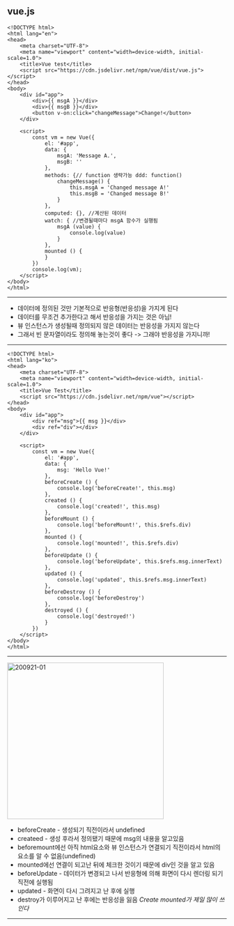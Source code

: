 vue.js
------

```
<!DOCTYPE html>
<html lang="en">
<head>
    <meta charset="UTF-8">
    <meta name="viewport" content="width=device-width, initial-scale=1.0">
    <title>Vue test</title>
    <script src="https://cdn.jsdelivr.net/npm/vue/dist/vue.js"></script>
</head>
<body>
    <div id="app">
        <div>{{ msgA }}</div>
        <div>{{ msgB }}</div>
        <button v-on:click="changeMessage">Change!</button>
    </div>

    <script>
        const vm = new Vue({
            el: '#app',
            data: {
                msgA: 'Message A.',
                msgB: ''
            },
            methods: {// function 생략가능 ddd: function()
                changeMessage() {
                    this.msgA = 'Changed message A!'
                    this.msgB = 'Changed message B!'
                }
            },
            computed: {}, //계산된 데이터 
            watch: { //변경될때마다 msgA 함수가 실행됨
                msgA (value) {
                    console.log(value)
                }
            },
            mounted () {
            }
        })
        console.log(vm);
    </script>
</body>
</html>
```
<hr/>

* 데이터에 정의된 것만 기본적으로 반응형(반응성)을 가지게 된다
* 데이터를 무조건 추가한다고 해서 반응성을 가지는 것은 아님!
* 뷰 인스턴스가 생성될때 정의되지 않은 데이터는 반응성을 가지지 않는다
* 그래서 빈 문자열이라도 정의해 놓는것이 좋다 -> 그래야 반응성을 가지니까!

<hr/>

```
<!DOCTYPE html>
<html lang="ko">
<head>
    <meta charset="UTF-8">
    <meta name="viewport" content="width=device-width, initial-scale=1.0">
    <title>Vue Test</title>
    <script src="https://cdn.jsdelivr.net/npm/vue"></script>
</head>
<body>
    <div id="app">
        <div ref="msg">{{ msg }}</div>
        <div ref="div"></div>
    </div>

    <script>
        const vm = new Vue({
            el: '#app',
            data: {
                msg: 'Hello Vue!'
            },
            beforeCreate () {
                console.log('beforeCreate!', this.msg)
            },
            created () {
                console.log('created!', this.msg)
            },
            beforeMount () {
                console.log('beforeMount!', this.$refs.div)
            },
            mounted () {
                console.log('mounted!', this.$refs.div)
            },
            beforeUpdate () {
                console.log('beforeUpdate', this.$refs.msg.innerText)
            },
            updated () {
                console.log('updated', this.$refs.msg.innerText)
            },
            beforeDestroy () {
                console.log('beforeDestroy')
            },
            destroyed () {
                console.log('destroyed!')
            }
        })
    </script>
</body>
</html>
```

<hr/>
<img width="359" alt="200921-01" src="https://user-images.githubusercontent.com/47624978/93777253-7ac45000-fc5f-11ea-8938-3ae0abad7617.png">

* beforeCreate - 생성되기 직전이라서 undefined
* createed - 생성 후라서 정의됐기 때문에 msg의 내용을 알고있음
* beforemount에선 아직 html요소와 뷰 인스턴스가 연결되기 직전이라서 html의 요소를 알 수 없음(undefined)
* mounted에선 연결이 되고난 뒤에 체크한 것이기 때문에 div인 것을 알고 있음
* beforeUpdate - 데이터가 변경되고 나서 반응형에 의해 화면이 다시 렌더링 되기 직전에 실행됨
* updated - 화면이 다시 그려지고 난 후에 실행
* destroy가 이루어지고 난 후에는 반응성을 잃음
*Create mounted가 제일 많이 쓰인다*
<hr/>
